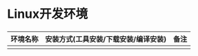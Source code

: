 # Linux开发环境

### 

|环境名称				|安装方式(工具安装/下载安装/编译安装)	|备注			|
|-------------------|-----------|---------------|
|		|		|				|